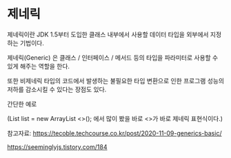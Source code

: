 제네릭
===

제네릭이란 JDK 1.5부터 도입한 클래스 내부에서 사용할 데이터 타입을 외부에서 지정하는 기법이다.

제네릭(Generic) 은 클래스 / 인터페이스 / 메서드 등의 타입을 파라미터로 사용할 수 있게 해주는 역할을 한다. 

또한 비제네릭 타입의 코드에서 발생하는 불필요한 타입 변환으로 인한 프로그램 성능의 저하를 감소시킬 수 있다는 장점도 있다.

간단한 예로

(List <Integer> list =  new ArrayList <>(); 에서 많이 봤을 바로 <>가 바로 제네릭 표현식이다.)

참고자료: https://tecoble.techcourse.co.kr/post/2020-11-09-generics-basic/

  
  https://seeminglyjs.tistory.com/184
